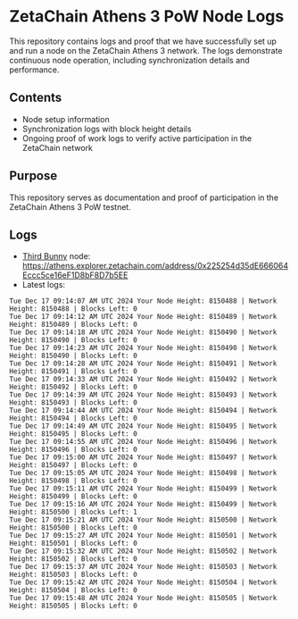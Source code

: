 # ZetaChain Athens 3 PoW Node Logs
This repository contains logs and proof that we have successfully set up and run a node on the ZetaChain Athens 3 network. The logs demonstrate continuous node operation, including synchronization details and performance.

## Contents
- Node setup information
- Synchronization logs with block height details
- Ongoing proof of work logs to verify active participation in the ZetaChain network

## Purpose
This repository serves as documentation and proof of participation in the ZetaChain Athens 3 PoW testnet.

## Logs

- [Third Bunny](https://thirdbunny.xyz/) node: https://athens.explorer.zetachain.com/address/0x225254d35dE666064Eccc5ce16eF1D8bF8D7b5EE
- Latest logs:
```
Tue Dec 17 09:14:07 AM UTC 2024 Your Node Height: 8150488 | Network Height: 8150488 | Blocks Left: 0
Tue Dec 17 09:14:12 AM UTC 2024 Your Node Height: 8150489 | Network Height: 8150489 | Blocks Left: 0
Tue Dec 17 09:14:18 AM UTC 2024 Your Node Height: 8150490 | Network Height: 8150490 | Blocks Left: 0
Tue Dec 17 09:14:23 AM UTC 2024 Your Node Height: 8150490 | Network Height: 8150490 | Blocks Left: 0
Tue Dec 17 09:14:28 AM UTC 2024 Your Node Height: 8150491 | Network Height: 8150491 | Blocks Left: 0
Tue Dec 17 09:14:33 AM UTC 2024 Your Node Height: 8150492 | Network Height: 8150492 | Blocks Left: 0
Tue Dec 17 09:14:39 AM UTC 2024 Your Node Height: 8150493 | Network Height: 8150493 | Blocks Left: 0
Tue Dec 17 09:14:44 AM UTC 2024 Your Node Height: 8150494 | Network Height: 8150494 | Blocks Left: 0
Tue Dec 17 09:14:49 AM UTC 2024 Your Node Height: 8150495 | Network Height: 8150495 | Blocks Left: 0
Tue Dec 17 09:14:55 AM UTC 2024 Your Node Height: 8150496 | Network Height: 8150496 | Blocks Left: 0
Tue Dec 17 09:15:00 AM UTC 2024 Your Node Height: 8150497 | Network Height: 8150497 | Blocks Left: 0
Tue Dec 17 09:15:05 AM UTC 2024 Your Node Height: 8150498 | Network Height: 8150498 | Blocks Left: 0
Tue Dec 17 09:15:11 AM UTC 2024 Your Node Height: 8150499 | Network Height: 8150499 | Blocks Left: 0
Tue Dec 17 09:15:16 AM UTC 2024 Your Node Height: 8150499 | Network Height: 8150500 | Blocks Left: 1
Tue Dec 17 09:15:21 AM UTC 2024 Your Node Height: 8150500 | Network Height: 8150500 | Blocks Left: 0
Tue Dec 17 09:15:27 AM UTC 2024 Your Node Height: 8150501 | Network Height: 8150501 | Blocks Left: 0
Tue Dec 17 09:15:32 AM UTC 2024 Your Node Height: 8150502 | Network Height: 8150502 | Blocks Left: 0
Tue Dec 17 09:15:37 AM UTC 2024 Your Node Height: 8150503 | Network Height: 8150503 | Blocks Left: 0
Tue Dec 17 09:15:42 AM UTC 2024 Your Node Height: 8150504 | Network Height: 8150504 | Blocks Left: 0
Tue Dec 17 09:15:48 AM UTC 2024 Your Node Height: 8150505 | Network Height: 8150505 | Blocks Left: 0
```
